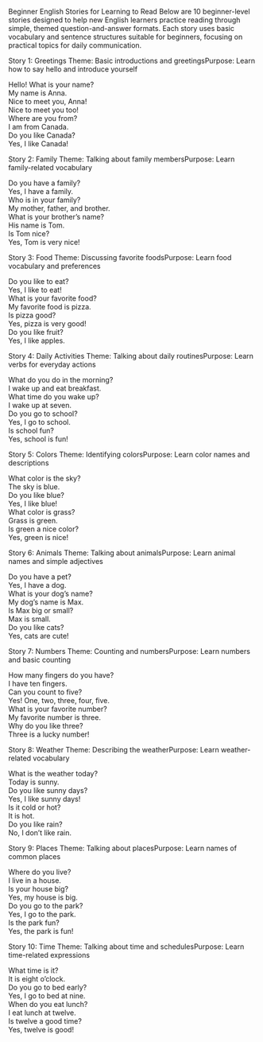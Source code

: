 
Beginner English Stories for Learning to Read
Below are 10 beginner-level stories designed to help new English learners practice reading through simple, themed question-and-answer formats. Each story uses basic vocabulary and sentence structures suitable for beginners, focusing on practical topics for daily communication.

Story 1: Greetings
Theme: Basic introductions and greetingsPurpose: Learn how to say hello and introduce yourself  

Hello! What is your name?  
My name is Anna.  
Nice to meet you, Anna!  
Nice to meet you too!  
Where are you from?  
I am from Canada.  
Do you like Canada?  
Yes, I like Canada!


Story 2: Family
Theme: Talking about family membersPurpose: Learn family-related vocabulary  

Do you have a family?  
Yes, I have a family.  
Who is in your family?  
My mother, father, and brother.  
What is your brother’s name?  
His name is Tom.  
Is Tom nice?  
Yes, Tom is very nice!


Story 3: Food
Theme: Discussing favorite foodsPurpose: Learn food vocabulary and preferences  

Do you like to eat?  
Yes, I like to eat!  
What is your favorite food?  
My favorite food is pizza.  
Is pizza good?  
Yes, pizza is very good!  
Do you like fruit?  
Yes, I like apples.


Story 4: Daily Activities
Theme: Talking about daily routinesPurpose: Learn verbs for everyday actions  

What do you do in the morning?  
I wake up and eat breakfast.  
What time do you wake up?  
I wake up at seven.  
Do you go to school?  
Yes, I go to school.  
Is school fun?  
Yes, school is fun!


Story 5: Colors
Theme: Identifying colorsPurpose: Learn color names and descriptions  

What color is the sky?  
The sky is blue.  
Do you like blue?  
Yes, I like blue!  
What color is grass?  
Grass is green.  
Is green a nice color?  
Yes, green is nice!


Story 6: Animals
Theme: Talking about animalsPurpose: Learn animal names and simple adjectives  

Do you have a pet?  
Yes, I have a dog.  
What is your dog’s name?  
My dog’s name is Max.  
Is Max big or small?  
Max is small.  
Do you like cats?  
Yes, cats are cute!


Story 7: Numbers
Theme: Counting and numbersPurpose: Learn numbers and basic counting  

How many fingers do you have?  
I have ten fingers.  
Can you count to five?  
Yes! One, two, three, four, five.  
What is your favorite number?  
My favorite number is three.  
Why do you like three?  
Three is a lucky number!


Story 8: Weather
Theme: Describing the weatherPurpose: Learn weather-related vocabulary  

What is the weather today?  
Today is sunny.  
Do you like sunny days?  
Yes, I like sunny days!  
Is it cold or hot?  
It is hot.  
Do you like rain?  
No, I don’t like rain.


Story 9: Places
Theme: Talking about placesPurpose: Learn names of common places  

Where do you live?  
I live in a house.  
Is your house big?  
Yes, my house is big.  
Do you go to the park?  
Yes, I go to the park.  
Is the park fun?  
Yes, the park is fun!


Story 10: Time
Theme: Talking about time and schedulesPurpose: Learn time-related expressions  

What time is it?  
It is eight o’clock.  
Do you go to bed early?  
Yes, I go to bed at nine.  
When do you eat lunch?  
I eat lunch at twelve.  
Is twelve a good time?  
Yes, twelve is good!

